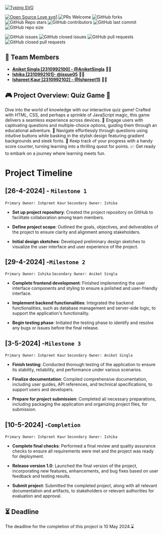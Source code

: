  <a href="https://git.io/typing-svg"><img src="https://readme-typing-svg.demolab.com?font=Fira+Code&weight=600&size=59&pause=1000&color=F7163E&random=false&width=900&height=90&lines=QUIZ+GAME" alt="Typing SVG" /></a>

[![Open Source Love svg1](https://badges.frapsoft.com/os/v1/open-source.svg?v=103)](https://github.com/ellerbrock/open-source-badges/)
![PRs Welcome](https://img.shields.io/badge/PRs-welcome-brightgreen.svg?style=flat)
![GitHub forks](https://img.shields.io/github/forks/Ishpreet15/SCM_PG-04)
![GitHub Repo stars](https://img.shields.io/github/stars/Ishpreet15/SCM_PG-04)
![GitHub contributors](https://img.shields.io/github/contributors/Ishpreet15/SCM_PG-04)
![GitHub last commit](https://img.shields.io/github/last-commit/Ishpreet15/SCM_PG-04)
![GitHub repo size](https://img.shields.io/github/repo-size/Ishpreet15/SCM_PG-04)


![GitHub issues](https://img.shields.io/github/issues/Ishpreet15/SCM_PG-04)
![GitHub closed issues](https://img.shields.io/github/issues-closed-raw/Ishpreet15/SCM_PG-04)
![GitHub pull requests](https://img.shields.io/github/issues-pr/Ishpreet15/SCM_PG-04)
![GitHub closed pull requests](https://img.shields.io/github/issues-pr-closed/Ishpreet15/SCM_PG-04)


## 🚀 Team Members
- **[Aniket Singla [2310992100] - @AniketSingla](https://github.com/AniketSingla)** 🧑‍💻
- **[Ishika [2310992101]- @issue05](https://github.com/issue05)** 👩‍💻
- **[Ishpreet Kaur [2310992102] - @Ishpreet15](https://github.com/Ishpreet15)** 👩‍💼

## 🎮 Project Overview: Quiz Game 🧠

Dive into the world of knowledge with our interactive quiz game! Crafted with HTML, CSS, and perhaps a sprinkle of JavaScript magic, this game delivers a seamless experience across devices. 🌟 Engage users with captivating questions and multiple-choice options, guiding them through an educational adventure. 🚀 Navigate effortlessly through questions using intuitive buttons while basking in the stylish design featuring gradient backgrounds and sleek fonts. 🎨 Keep track of your progress with a handy score counter, turning learning into a thrilling quest for points. 📈 Get ready to embark on a journey where learning meets fun.

# Project Timeline

## [26-4-2024] - ` Milestone 1 `

`Primary Owner: Ishpreet Kaur`
`Secondary Owner: Ishika`

- **Set up project repository**: Created the project repository on GitHub to facilitate collaboration among team members.
  
- **Define project scope**: Outlined the goals, objectives, and deliverables of the project to ensure clarity and alignment among stakeholders.
  
- **Initial design sketches**: Developed preliminary design sketches to visualize the user interface and user experience of the project.
  
## [29-4-2024] -` Milestone 2 `

`Primary Owner: Ishika`
`Secondary Owner: Aniket Singla`

- **Complete frontend development**: Finished implementing the user interface components and styling to ensure a polished and user-friendly interface.
  
- **Implement backend functionalities**: Integrated the backend functionalities, such as database management and server-side logic, to support the application's functionality.
  
- **Begin testing phase**: Initiated the testing phase to identify and resolve any bugs or issues before the final release.

## [3-5-2024] -` Milestone 3 `

`Primary Owner: Ishpreet Kaur`
`Secondary Owner: Aniket Singla`

- **Finish testing**: Conducted thorough testing of the application to ensure its stability, reliability, and performance under various scenarios.
  
- **Finalize documentation**: Compiled comprehensive documentation, including user guides, API references, and technical specifications, to support users and developers.
  
- **Prepare for project submission**: Completed all necessary preparations, including packaging the application and organizing project files, for submission.

## [10-5-2024] -` Completion `

`Primary Owner: Ishpreet Kaur`
`Secondary Owner: Ishika`

- **Complete final checks**: Performed a final review and quality assurance checks to ensure all requirements were met and the project was ready for deployment.
  
- **Release version 1.0**: Launched the final version of the project, incorporating new features, enhancements, and bug fixes based on user feedback and testing results.
  
- **Submit project**: Submitted the completed project, along with all relevant documentation and artifacts, to stakeholders or relevant authorities for evaluation and approval.


## ⏳ Deadline
The deadline for the completion of this project is 10 May 2024.⌛
